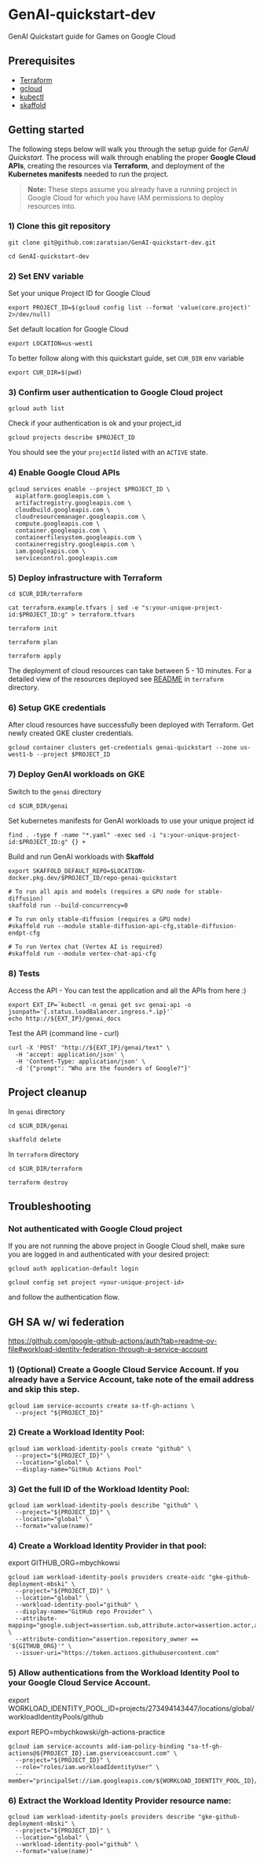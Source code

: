 # GenAI-quickstart-dev

GenAI Quickstart guide for Games on Google Cloud

## Prerequisites

- [Terraform](https://www.terraform.io/downloads.html)
- [gcloud](https://cloud.google.com/sdk/docs/install)
- [kubectl](https://kubernetes.io/docs/tasks/tools/install-kubectl/)
- [skaffold](https://skaffold.dev/docs/)

## Getting started

The following steps below will walk you through the setup guide for *GenAI Quickstart*. The process will walk through enabling the proper **Google Cloud APIs**, creating the resources via **Terraform**, and deployment of the **Kubernetes manifests** needed to run the project.

> __Note:__ These steps assume you already have a running project in Google Cloud for which you have IAM permissions to deploy resources into.

### 1) Clone this git repository

```
git clone git@github.com:zaratsian/GenAI-quickstart-dev.git

cd GenAI-quickstart-dev
```

### 2) Set ENV variable

Set your unique Project ID for Google Cloud

```
export PROJECT_ID=$(gcloud config list --format 'value(core.project)' 2>/dev/null)
```

Set default location for Google Cloud

```
export LOCATION=us-west1
```

To better follow along with this quickstart guide, set `CUR_DIR` env variable

```
export CUR_DIR=$(pwd)
```

### 3) Confirm user authentication to Google Cloud project

```
gcloud auth list
```

Check if your authentication is ok and your project_id

```
gcloud projects describe $PROJECT_ID
```

You should see the your `projectId` listed with an `ACTIVE` state.

### 4) Enable Google Cloud APIs

```
gcloud services enable --project $PROJECT_ID \
  aiplatform.googleapis.com \
  artifactregistry.googleapis.com \
  cloudbuild.googleapis.com \
  cloudresourcemanager.googleapis.com \
  compute.googleapis.com \
  container.googleapis.com \
  containerfilesystem.googleapis.com \
  containerregistry.googleapis.com \
  iam.googleapis.com \
  servicecontrol.googleapis.com
```

### 5) Deploy infrastructure with Terraform

```
cd $CUR_DIR/terraform

cat terraform.example.tfvars | sed -e "s:your-unique-project-id:$PROJECT_ID:g" > terraform.tfvars

terraform init

terraform plan

terraform apply
```

The deployment of cloud resources can take between 5 - 10 minutes. For a detailed view of the resources deployed see [README](terraform/README.md) in `terraform` directory.

### 6) Setup GKE credentials

After cloud resources have successfully been deployed with Terraform. Get newly created GKE cluster credentials.

```
gcloud container clusters get-credentials genai-quickstart --zone us-west1-b --project $PROJECT_ID
```

### 7) Deploy GenAI workloads on GKE

Switch to the `genai` directory

```
cd $CUR_DIR/genai
```

Set kubernetes manifests for GenAI workloads to use your unique project id

```
find . -type f -name "*.yaml" -exec sed -i "s:your-unique-project-id:$PROJECT_ID:g" {} +
```

Build and run GenAI workloads with **Skaffold**

```
export SKAFFOLD_DEFAULT_REPO=$LOCATION-docker.pkg.dev/$PROJECT_ID/repo-genai-quickstart

# To run all apis and models (requires a GPU node for stable-diffusion)
skaffold run --build-concurrency=0

# To run only stable-diffusion (requires a GPU node)
#skaffold run --module stable-diffusion-api-cfg,stable-diffusion-endpt-cfg

# To run Vertex chat (Vertex AI is required)
#skaffold run --module vertex-chat-api-cfg
```

### 8) Tests

Access the API - You can test the application and all the APIs from here  :)

```
export EXT_IP=`kubectl -n genai get svc genai-api -o jsonpath='{.status.loadBalancer.ingress.*.ip}'`
echo http://${EXT_IP}/genai_docs
```

Test the API (command line - curl)

```
curl -X 'POST' "http://${EXT_IP}/genai/text" \
  -H 'accept: application/json' \
  -H 'Content-Type: application/json' \
  -d '{"prompt": "Who are the founders of Google?"}'
```

## Project cleanup

In `genai` directory

```
cd $CUR_DIR/genai

skaffold delete
```

In `terraform` directory

```
cd $CUR_DIR/terraform

terraform destroy
```

## Troubleshooting

### Not authenticated with Google Cloud project

If you are not running the above project in Google Cloud shell, make sure you are logged in and authenticated with your desired project:

```
gcloud auth application-default login

gcloud config set project <your-unique-project-id>
```

and follow the authentication flow.

## GH SA w/ wi federation

https://github.com/google-github-actions/auth?tab=readme-ov-file#workload-identity-federation-through-a-service-account

### 1) (Optional) Create a Google Cloud Service Account. If you already have a Service Account, take note of the email address and skip this step.

```
gcloud iam service-accounts create sa-tf-gh-actions \
  --project "${PROJECT_ID}"
```

### 2) Create a Workload Identity Pool:

```
gcloud iam workload-identity-pools create "github" \
  --project="${PROJECT_ID}" \
  --location="global" \
  --display-name="GitHub Actions Pool"
```

### 3) Get the full ID of the Workload Identity Pool:

```
gcloud iam workload-identity-pools describe "github" \
  --project="${PROJECT_ID}" \
  --location="global" \
  --format="value(name)"
```

### 4) Create a Workload Identity Provider in that pool:

export GITHUB_ORG=mbychkowsi

```
gcloud iam workload-identity-pools providers create-oidc "gke-github-deployment-mbski" \
  --project="${PROJECT_ID}" \
  --location="global" \
  --workload-identity-pool="github" \
  --display-name="GitHub repo Provider" \
  --attribute-mapping="google.subject=assertion.sub,attribute.actor=assertion.actor,attribute.repository=assertion.repository,attribute.repository_owner=assertion.repository_owner" \
  --attribute-condition="assertion.repository_owner == '${GITHUB_ORG}'" \
  --issuer-uri="https://token.actions.githubusercontent.com"
```

### 5) Allow authentications from the Workload Identity Pool to your Google Cloud Service Account.

export WORKLOAD_IDENTITY_POOL_ID=projects/273494143447/locations/global/workloadIdentityPools/github

export REPO=mbychkowski/gh-actions-practice

```
gcloud iam service-accounts add-iam-policy-binding "sa-tf-gh-actions@${PROJECT_ID}.iam.gserviceaccount.com" \
  --project="${PROJECT_ID}" \
  --role="roles/iam.workloadIdentityUser" \
  --member="principalSet://iam.googleapis.com/${WORKLOAD_IDENTITY_POOL_ID}/attribute.repository/${REPO}"
```

### 6) Extract the Workload Identity Provider resource name:

```
gcloud iam workload-identity-pools providers describe "gke-github-deployment-mbski" \
  --project="${PROJECT_ID}" \
  --location="global" \
  --workload-identity-pool="github" \
  --format="value(name)"
```